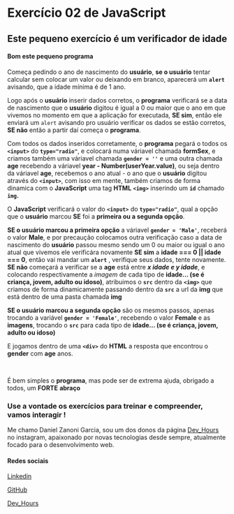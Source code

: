 # Exercício 02 de JavaScript


## Este pequeno exercício é um verificador de idade

#### Bom este pequeno programa
Começa pedindo o ano de nascimento do **usuário**, **se o usuário** tentar calcular sem colocar um valor ou deixando em branco, aparecerá um **`alert`** avisando, que a idade mínima é de 1 ano.

Logo após o **usuário** inserir dados corretos, o **programa** verificará se a data de nascimento que o **usuário** digitou é igual a 0 ou maior que o ano em que vivemos no momento em que a aplicação for executada, **SE sim**, então ele enviará um `alert` avisando pro usuário verificar os dados se estão corretos, **SE não** então a partir daí começa o **programa**.

Com todos os dados inseridos corretamente, o **programa** pegará o todos os **`<input>`** do **`type="radio"`**, e colocará numa váriavel chamada **formSex**, e criamos também uma váriavel chamada **`gender = ''`** e uma outra chamada **age** recebendo a váriavel **year - Number(userYear.value)**, ou seja dentro da váriavel **age**, recebemos o ano atual - o ano que o **usuário** digitou através do **`<input>`**, com isso em mente, também criamos de forma dinamica com o **JavaScript** uma tag **HTML** **`<img>`** inserindo um **`id`** chamado **`img`.**

O **JavaScript** verificará o valor do **`<input>`** do **`type="radio"`**, qual a opção que o **usuário** marcou **SE** foi a **primeira ou a segunda opção**.

**SE o usuário marcou a primeira opção** a váriavel **`gender = 'Male'`**, receberá o valor **Male**, e por precaução colocamos outra verificação caso a data de nascimento do **usuário** passou mesmo sendo um 0 ou maior ou igual o ano atual que vivemos ele verificára novamente **SE sim** a **idade === 0 || idade === 0**, então vai mandar um **`alert`** , verifique seus dados, tente novamente. **SE não** começará a verificar se a **age** está entre ***x idade e y idade***, e colocando respectivamente a *imagem* de cada tipo de **idade... (se é criança, jovem, adulto ou idoso)**, atribuimos o **`src`** dentro da **`<img>`** que criamos de forma dinamicamente passando dentro da **`src`** a url da **img** que está dentro de uma pasta chamada **img**

**SE o usuário marcou a segunda opção** são os mesmos passos, apenas trocando a variável **`gender = 'Female'`**, recebendo o valor **Female** e as **imagens**, trocando o **`src`** para cada tipo de **idade... (se é criança, jovem, adulto ou idoso)**

E jogamos dentro de uma **`<div>`** do **HTML** a resposta que encontrou o **gender** com **age** anos.

&nbsp;

É bem simples o **programa**, mas pode ser de extrema ajuda, obrigado a todos, um **FORTE** **abraço**

### Use a vontade os exercícios para treinar e compreender, vamos interagir !

Me chamo Daniel Zanoni Garcia, sou um dos donos da página [Dev_Hours](https://www.instagram.com/dev_hours) no instagram, apaixonado por novas tecnologias desde sempre, atualmente focado para o desenvolvimento web.

#### Redes sociais

[Linkedin](https://www.linkedin.com/in/daniel-zanoni-garcia)

[GitHub](https://github.com/DanielZG20)

[Dev_Hours](https://www.instagram.com/dev_hours)

